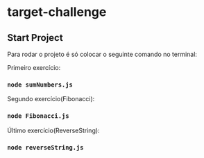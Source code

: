 # target-challenge
 
## Start Project

Para rodar o projeto é só colocar o seguinte comando no terminal:

Primeiro exercício:
   ### `node sumNumbers.js`

Segundo exercício(Fibonacci):
   ### `node Fibonacci.js`

Último exercício(ReverseString):
   ### `node reverseString.js`
